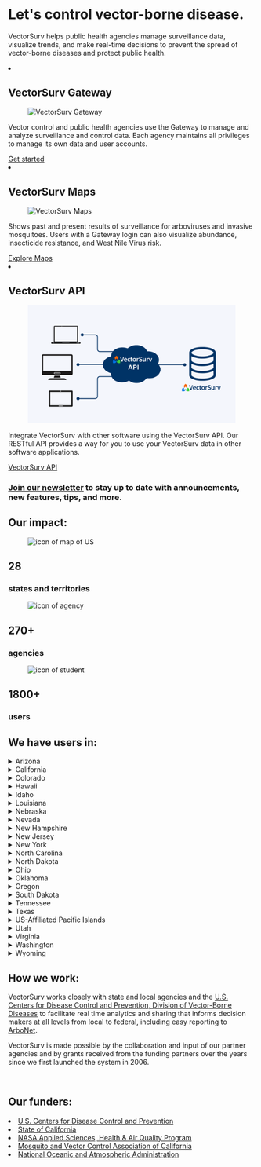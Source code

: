 <div class="grid-container2">
    <div class= "box2">
        <h1>  Let's control vector-borne disease.
        </h1>
        <p>
            VectorSurv helps public health agencies manage surveillance data, visualize trends, and make real-time decisions to prevent the spread of vector-borne diseases and protect public health.
        </p>
    </div>
</div>

  <section class="breweries" id="breweries">
    <ml>
      <li>
        <h2>
            VectorSurv Gateway
        </h2>
        <figure>
          <img src="/assets/images/gateway4.png" alt="VectorSurv Gateway">
        </figure>
        <p>
          Vector control and public health agencies use the Gateway to manage and analyze surveillance and control data. Each agency maintains all privileges to manage its own data and user accounts. 
        </p>
        <div class="new-button"> 
            <a class="linkclass" href="https://vectorsurv.org/starting/">Get started</a><br>
        </div>
      </li>
      <li>
        <h2>
            VectorSurv Maps
        </h2>
        <figure>
          <img src="/assets/images/maps4.png" alt="VectorSurv Maps">
        </figure>
        <p>
          Shows past and present results of surveillance for arboviruses and invasive mosquitoes. Users with a Gateway login can also visualize abundance, insecticide resistance, and West Nile Virus risk.
        </p>
         <div class="new-button"> 
            <a class="linkclass" href="https://maps.vectorsurv.org//">Explore Maps</a><br>
        </div>
      </li>
      <li>
         <h2>
            VectorSurv API
        </h2>       
        <figure>
          <img src="/assets/images/api-banner.png" alt="VectorSurv API">
        </figure>
          <p>
            Integrate VectorSurv with other software using the VectorSurv API. Our RESTful API provides a way for you to use your VectorSurv data in other software applications.
          </p>
          <div class="new-button">
            <a class="linkclass" href="/docs/vectorsurv-api/" alt="VectorSurv API">VectorSurv API</a><br>
          </div>
      </li>
    </ml>
  </section>

<div class="grid-container-full">
    <div class= "boxfull2">
        <h3><u><a class="linkclass" href="https://vectorsurv.org/newsletter" target="_blank">Join our newsletter</a></u> to stay up to date with announcements, new features, tips, and more. 
        </h3>
    </div>
</div>

<div class="grid-container-full">
    <div class= "boxfull">
        <h2> Our impact:
        </h2>
    </div>
</div>
<div class="grid-container-3">
    <div class= "box3">
        <figure>
          <img src="/assets/images/mapicon.png" alt="icon of map of US">
        </figure>
        <h2> 28 </h2>
        <h3> states and territories </h3>
    </div>
    <div class= "box3">
        <figure>
          <img src="/assets/images/enterprise.png" alt="icon of agency">
        </figure>
        <h2> 270+ </h2>
        <h3> agencies </h3>
    </div>
    <div class= "box3">
        <figure>
          <img src="/assets/images/student.png" alt="icon of student">
        </figure>
        <h2> 1800+ </h2>
        <h3> users </h3>
    </div> 
</div>

<div class="grid-container">
    <div class= "box">
        <h2> We have users in: </h2>
        <article>
            <details>
                <summary>Arizona</summary>
                <p>
                <ul>
                    <li>
                        <a href="https://www.azdhs.gov/preparedness/epidemiology-disease-control/vector-borne-zoonotic-diseases/index.php" target="_blank">Arizona Department of Health Services</a>
                    </li>
                </ul>
                </p>
            </details>
                        <details>
                <summary>California</summary>
                <p>
                    <ul>
                        <li>
                            <a href="https://www.cdph.ca.gov/Programs/CID/DCDC/Pages/VBDS.aspx" target="_blank">California Department of Public Health, Vector-Borne Disease Section</a><br>
                        </li>
                        <li>
                            <a href="https://westnile.ca.gov" target="_blank">California West Nile virus Website</a><br>
                        </li>
                        <li>
                            <a href="https://www.mvcac.org/" target="_blank">Mosquito and Vector Control Association of California</a>
                        </li>
                        <li>
                            <a href="http://www.arcgis.com/home/webmap/viewer.html?webmap=604a0fe9f2b74e98a53b53d192b2ac67&extent=-131.4442,32.5803,-108.7025,41.6862" target="_blank">Locations of mosquito control agencies</a>
                        </li>
                        <li>
                            <a href="https://docs.google.com/forms/d/1jyV6n-36iMzWN7dYjb_7xia0aAaxnVE0qyJehWzVWwQ/edit" target="_blank">California surveillance data request form</a>
                        </li>
                    </ul>
                </p>
            </details>
            <details>
                <summary>Colorado</summary>
                <p>
                  <ul>
                    <li>
                        <a href="https://cdphe.colorado.gov/animal-related-diseases" target="_blank">Colorado Department of Public Health & Environment: Animal-related Diseases</a>
                    </li>
                    <li>
                        <a href="https://coepht.colorado.gov/vector-borne-disease" target="_blank">Colorado Environmental Public Health Tracking: Vector-borne Disease</a>
                    </li>
                  </ul>
                </p>
            </details>
            <details>
                <summary>Hawaii</summary>
                <p>
                  <ul>
                    <li>
                        <a href="https://health.hawaii.gov/docd/disease_listing/arboviral-disease/" target="_blank">Hawaii State Department of Health</a>
                    </li>
                  </ul>
                </p>
            </details>
            <details>
                <summary>Idaho</summary>
                <p>
                  <ul>
                    <li>
                        <a href="https://healthandwelfare.idaho.gov/health-wellness/diseases-conditions/west-nile-virus" target="_blank">Idaho Department of Health & Welfare: West Nile Virus</a>
                    </li>
                  </ul>
                </p>
            </details>
            <!-- <details>
                <summary>Kentucky</summary>
                <p>
                <li>
                    <a href="https://www.chfs.ky.gov/agencies/dph/dehp/idb/Pages/tick-borne.aspx" target=blank>Kentucky Cabinet for Health and Family Services: Tickborne Diseases</a>
                </li>
                </p>
            </details> -->
            <details>
                <summary>Louisiana</summary>
                <p>
                  <ul>
                    <li>
                        <a href="https://ldh.la.gov/page/parasitic-vectorborne-diseases" target="_blank">Louisiana Department of Health</a>
                    </li>
                  </ul>
                </p>
            </details>
            <details>
                <summary>Nebraska</summary>
                <p>
                  <ul>
                    <li>
                        <a href="https://dhhs.ne.gov/Pages/West-Nile-Virus-Data.aspx" target="_blank">Nebraska Department of Health and Human Services</a>
                    </li>
                  </ul>
                </p>
            </details>           
             <details>
                <summary>Nevada</summary>
                <p>
                <ul>
                  <li>
                      <a href="https://www.nnph.org/programs-and-services/environmental-health/vector-borne-diseases/index.php" target="_blank">Nevada Department of Health and Human Services</a>
                  </li>
                </ul>
                </p>
            </details>
            <details>
                <summary>New Hampshire</summary>
                <p>
                  <ul>
                    <li>
                        <a href="https://www.dhhs.nh.gov/programs-services/disease-prevention/infectious-disease-control/mosquito-borne-illnesses" target="_blank">New Hampshire Department of Health and Human Services</a>
                    </li>
                  </ul>
                </p>
            </details> 
            <details>
                <summary>New Jersey</summary>
                <p>
                  <ul>
                    <li>
                        <a href="https://www.nj.gov/health/cd/statistics/arboviral-stats/" target="_blank">New Jersey Department of Health Vector-borne Surveillance Reports</a><br>
                    </li>
                    <li>
                        <a href="https://vectorbio.rutgers.edu/reports/mosquito/" target="_blank">New Jersey Adult Mosquito Surveillance Reports</a>
                    </li>
                  </ul>
                </p>
            </details>
            <details>
                <summary>New York</summary>
                <p>
                  <ul>
                    <li>
                        <a href="https://www.health.ny.gov/diseases/west_nile_virus/" target="_blank">New York State Department of Health: Mosquitoes and Disease</a>
                    </li>
                    <li>
                        <a href="https://www.health.ny.gov/diseases/communicable/lyme/" target="_blank">New York State Department of Health: Lyme Disease and Other Diseases Carried by Ticks </a>
                    </li>
                  </ul>
                </p>
            </details>
            <details>
                <summary>North Carolina</summary>
                <p>
                  <ul>
                    <li>
                        <a href="https://epi.dph.ncdhhs.gov/cd/diseases/arbo.html" target="_blank">North Carolina Department of Health and Human Services</a>
                    </li>
                  </ul>
                </p>
            </details>
            <details>
                <summary>North Dakota</summary>
                <p>
                 <ul>
                    <li>
                        <a href="https://www.health.nd.gov/wnv/west-nile-virus-about" target="_blank">North Dakota Department of Health</a>
                    </li>
                  </ul>
                </p>
            </details>
            <details>
                <summary>Ohio</summary>
                <p>
                  <ul>
                    <li>
                        <a href="https://odh.ohio.gov/know-our-programs/zoonotic-disease-program" target="_blank">Ohio Department of Health Zoonotic Disease Program</a>
                    </li>
                  </ul>
                </p>
            </details>
            <details>
                <summary>Oklahoma</summary>
                <p>
                  <ul>
                    <li>
                        <a href="https://oklahoma.gov/health/health-education/acute-disease-service/disease-information/tickborne-and-mosquitoborne-diseases.html" target="_blank">Oklahoma State Department of Health</a>
                    </li>
                  </ul>
                </p>
            </details>
            <details>
                <summary>Oregon</summary>
                <p>
                  <ul>
                    <li>
                        <a href="https://www.oregon.gov/oha/ph/diseasesconditions/diseasesaz/westnilevirus/pages/wnile.aspx" target="_blank">Oregon Health Authority Public Health Division</a>
                    </li>
                  </ul>
                </p>
            </details>
            <details>
                <summary>South Dakota</summary>
                <p>
                  <ul>
                    <li>
                        <a href="https://doh.sd.gov/diseases/infectious/wnv/" target="_blank">South Dakota Department of Health</a>
                    </li>
                  </ul>
                </p>
            </details>
            <details>
                <summary>Tennessee</summary>
                <p>
                  <ul>
                    <li>
                        <a href="https://www.tn.gov/health/cedep/vector-borne-diseases.html" target="_blank">Tennessee Department of Health</a>
                    </li>
                  </ul>
                </p>
            </details>
            <details>
                <summary>Texas</summary>
                <p>
                  <ul>
                    <li>
                        <a href="https://www.dshs.texas.gov/mosquito-borne-diseases" target="_blank">Texas Department of State Health Services</a>
                    </li>
                  </ul>
                </p>
            </details>
            <details>
                <summary>US-Affiliated Pacific Islands</summary>
                <p>
                  <ul>
                    <li>
                        <a href="https://www.pihoa.org/" target="_blank">Pacific Island Health Officers Association</a>
                    </li>
                    <li>
                        Guam
                    </li>
                    <li>
                        Republic of Palau
                    </li>
                    <li>
                        Commonwealth of the Northern Mariana Islands
                    </li>
                    <li>
                        Federated States of Micronesia
                    </li>
                    <li>
                        Republic of the Marshall Islands
                    </li>
                 </ul>
                </p>
            </details>
            <details>
                <summary>Utah</summary>
                <p>
                  <ul>
                    <li>
                        <a href="https://epi.health.utah.gov/animal-insect-related/" target="_blank" href="#">Utah Department of Health</a>
                    </li>
                    <li>
                        <a href="https://www.umaa.org/" target="_blank">Utah Mosquito Abatement Association</a>
                    </li>
                  </ul>
                </p>
            </details>
            <details>
                <summary>Virginia</summary>
                <p>
                  <ul>
                    <li>
                        <a href="https://www.vdh.virginia.gov/environmental-epidemiology/bugs-human-health/" target="_blank">Virginia Department of Health</a>
                    </li>
                  </ul>
                </p>
            </details>
            <details>
                <summary>Washington</summary>
                <p>
                  <ul>
                    <li>
                        <a href="https://doh.wa.gov/community-and-environment/pests/mosquitoes" target="_blank">Washington State Department of Health</a>
                    </li>
                  </ul>
                </p>
            </details>
            <details>
                <summary>Wyoming</summary>
                <p>
                  <ul>
                    <li>
                        <a href="https://health.wyo.gov/publichealth/infectious-disease-epidemiology-unit/" target="_blank">Wyoming Department of Health Infectious Disease Epidemiology Unit</a>
                    </li>
                  </ul>
                </p>
            </details>
        </article>
    </div>
    <div class= "box">    
        <h2> 
            How we work: 
        </h2>
         <p> 
            VectorSurv works closely with state and local agencies and the <a href="https://www.cdc.gov/ncezid/dvbd/index.html" target="_blank">U.S. Centers for Disease Control and Prevention, Division of Vector-Borne Diseases</a> to facilitate real time analytics and sharing that informs decision makers at all levels from local to federal, including easy reporting to <a href="https://wwwn.cdc.gov/arbonet/maps/ADB_Diseases_Map/index.html" target="_blank">ArboNet</a>. 
        </p>
        <!-- <p> All data in VectorSurv belongs to the agency. ...
        </p> -->
        <p>
            VectorSurv is made possible by the collaboration and input of our partner agencies and by grants received from the funding partners over the years since we first launched the system in 2006.
        </p>
        <br>
        <h2> 
            Our funders: 
        </h2>
        <li>
            <a class="linkclass" href="https://www.cdc.gov/ncezid/dvbd/index.html" target="_blank">U.S. Centers for Disease Control and Prevention</a>
        </li>
        <li>
            <a class="linkclass" href="https://www.ca.gov/" target="_blank">State of California</a>
        </li>
        <li>
            <a class="linkclass" href="https://appliedsciences.nasa.gov/what-we-do/health-air-quality" target="_blank">NASA Applied Sciences, Health & Air Quality Program</a>
        </li>
        <li>
            <a class="linkclass" href="https://www.mvcac.org/" target="_blank">Mosquito and Vector Control Association of California</a>
        </li>
        <li>
            <a class="linkclass" href="https://www.noaa.gov/" target="_blank">National Oceanic and Atmospheric Administration</a>
        </li>
    </div>
</div>
